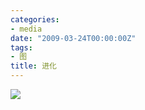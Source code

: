 ```yaml
---
categories:
- media
date: "2009-03-24T00:00:00Z"
tags:
- 图
title: 进化
---
```


![](http://du1ab.one/images/2009/03/fun.jpg)
